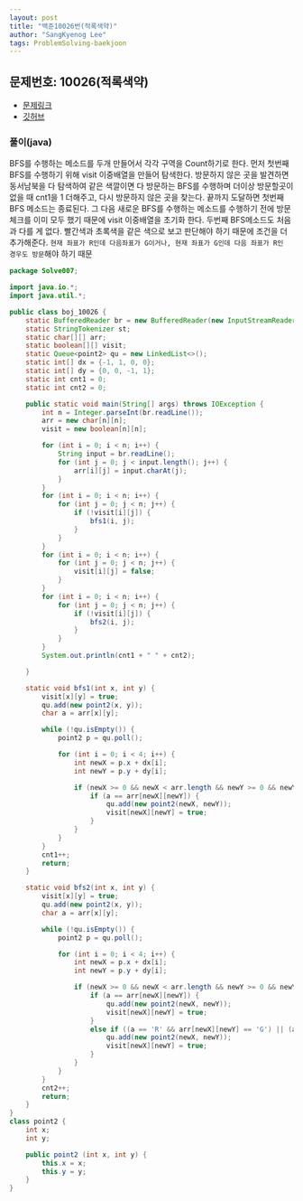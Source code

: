 ```yaml
---
layout: post
title: "백준10026번(적록색약)"
author: "SangKyenog Lee"
tags: ProblemSolving-baekjoon
---
```


## 문제번호: 10026(적록색약)
- [문제링크](https://www.acmicpc.net/problem/10026)
- [깃허브](https://github.com/sksk713/PS/blob/master/4%EC%A3%BC%EC%B0%A8/10026.java)

### 풀이(java)
BFS를 수행하는 메소드를 두개 만들어서 각각 구역을 Count하기로 한다. 먼저 첫번째 BFS를 수행하기 위해 visit 이중배열을 만들어 탐색한다. 방문하지 않은 곳을 발견하면 동서남북을 다 탐색하여 같은 색깔이면 다 방문하는 BFS를 수행하며 더이상 방문할곳이 없을 때 cnt1을 1 더해주고, 다시 방문하지 않은 곳을 찾는다. 끝까지 도달하면 첫번째 BFS 메소드는 종료된다. 그 다음 새로운 BFS를 수행하는 메소드를 수행하기 전에 방문 체크를 이미 모두 했기 때문에 visit 이중배열을 초기화 한다. 두번째 BFS메소드도 처음과 다를 게 없다. 빨간색과 초록색을 같은 색으로 보고 판단해야 하기 때문에 조건을 더 추가해준다. `현재 좌표가 R인데 다음좌표가 G이거나, 현재 좌표가 G인데 다음 좌표가 R인 경우도 방문`해야 하기 때문

```java
package Solve007;

import java.io.*;
import java.util.*;

public class boj_10026 {
    static BufferedReader br = new BufferedReader(new InputStreamReader(System.in));
    static StringTokenizer st;
    static char[][] arr;
    static boolean[][] visit;
    static Queue<point2> qu = new LinkedList<>();
    static int[] dx = {-1, 1, 0, 0};
    static int[] dy = {0, 0, -1, 1};
    static int cnt1 = 0;
    static int cnt2 = 0;

    public static void main(String[] args) throws IOException {
        int n = Integer.parseInt(br.readLine());
        arr = new char[n][n];
        visit = new boolean[n][n];

        for (int i = 0; i < n; i++) {
            String input = br.readLine();
            for (int j = 0; j < input.length(); j++) {
                arr[i][j] = input.charAt(j);
            }
        }
        for (int i = 0; i < n; i++) {
            for (int j = 0; j < n; j++) {
                if (!visit[i][j]) {
                    bfs1(i, j);
                }
            }
        }
        for (int i = 0; i < n; i++) {
            for (int j = 0; j < n; j++) {
                visit[i][j] = false;
            }
        }
        for (int i = 0; i < n; i++) {
            for (int j = 0; j < n; j++) {
                if (!visit[i][j]) {
                    bfs2(i, j);
                }
            }
        }
        System.out.println(cnt1 + " " + cnt2);

    }

    static void bfs1(int x, int y) {
        visit[x][y] = true;
        qu.add(new point2(x, y));
        char a = arr[x][y];

        while (!qu.isEmpty()) {
            point2 p = qu.poll();

            for (int i = 0; i < 4; i++) {
                int newX = p.x + dx[i];
                int newY = p.y + dy[i];

                if (newX >= 0 && newX < arr.length && newY >= 0 && newY < arr.length && !visit[newX][newY]) {
                    if (a == arr[newX][newY]) {
                        qu.add(new point2(newX, newY));
                        visit[newX][newY] = true;
                    }
                }
            }
        }
        cnt1++;
        return;
    }

    static void bfs2(int x, int y) {
        visit[x][y] = true;
        qu.add(new point2(x, y));
        char a = arr[x][y];

        while (!qu.isEmpty()) {
            point2 p = qu.poll();

            for (int i = 0; i < 4; i++) {
                int newX = p.x + dx[i];
                int newY = p.y + dy[i];

                if (newX >= 0 && newX < arr.length && newY >= 0 && newY < arr.length && !visit[newX][newY]) {
                    if (a == arr[newX][newY]) {
                        qu.add(new point2(newX, newY));
                        visit[newX][newY] = true;
                    }
                    else if ((a == 'R' && arr[newX][newY] == 'G') || (a == 'G' && arr[newX][newY] == 'R')) {
                        qu.add(new point2(newX, newY));
                        visit[newX][newY] = true;
                    }
                }
            }
        }
        cnt2++;
        return;
    }
}
class point2 {
    int x;
    int y;

    public point2 (int x, int y) {
        this.x = x;
        this.y = y;
    }
}
```